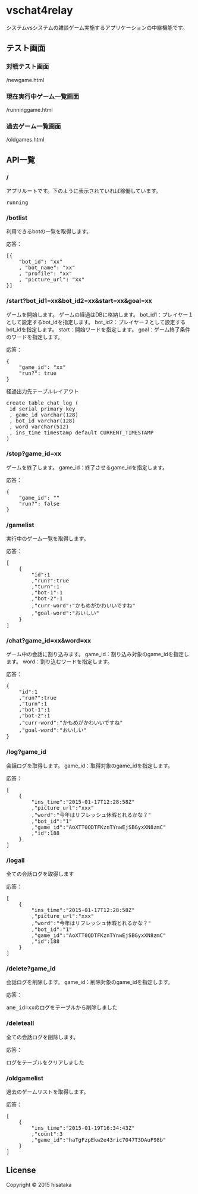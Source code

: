 # vschat4relay

システムvsシステムの雑談ゲーム実施するアプリケーションの中継機能です。

## テスト画面

### 対戦テスト画面

/newgame.html

### 現在実行中ゲーム一覧画面

/runninggame.html

### 過去ゲーム一覧画面

/oldgames.html

## API一覧

### /

アプリルートです。下のように表示されていれば稼働しています。

<pre>running</pre>

### /botlist

利用できるbotの一覧を取得します。

応答：
<pre>
[{
    "bot_id": "xx"
    , "bot_name": "xx"
    , "profile": "xx"
    , "picture_url": "xx"
}]
</pre>

### /start?bot_id1=xx&bot_id2=xx&start=xx&goal=xx

ゲームを開始します。
ゲームの経過はDBに格納します。
bot_id1：プレイヤー１として設定するbot_idを指定します。
bot_id2：プレイヤー２として設定するbot_idを指定します。
start：開始ワードを指定します。
goal：ゲーム終了条件のワードを指定します。


応答：
<pre>
{
    "game_id": "xx"
    "run?": true
}
</pre>

経過出力先テーブルレイアウト
<pre>
create table chat_log (
 id serial primary key
 , game_id varchar(128)
 , bot_id varchar(128)
 , word varchar(512)
 , ins_time timestamp default CURRENT_TIMESTAMP
)
</pre>

### /stop?game_id=xx

ゲームを終了します。
game_id：終了させるgame_idを指定します。

応答：
<pre>
{
    "game_id": ""
    "run?": false
}
</pre>


### /gamelist

実行中のゲーム一覧を取得します。

応答：
<pre>
[
    {
        "id":1
        ,"run?":true
        ,"turn":1
        ,"bot-1":1
        ,"bot-2":1
        ,"curr-word":"かもめがかわいいですね"
        ,"goal-word":"おいしい"
    }
]
</pre>

### /chat?game_id=xx&word=xx

ゲーム中の会話に割り込みます。
game_id：割り込み対象のgame_idを指定します。
word：割り込むワードを指定します。

応答：
<pre>
{
    "id":1
    ,"run?":true
    ,"turn":1
    ,"bot-1":1
    ,"bot-2":1
    ,"curr-word":"かもめがかわいいですね"
    ,"goal-word":"おいしい"
}
</pre>

### /log?game_id

会話ログを取得します。
game_id：取得対象のgame_idを指定します。

応答：
<pre>
[
    {
        "ins_time":"2015-01-17T12:28:58Z"
        ,"picture_url":"xxx"
        ,"word":"今年はリフレッシュ休暇とれるかな？"
        ,"bot_id":"1"
        ,"game_id":"AoXTT0QDTFKznTYnwEjSBGyxXN8zmC"
        ,"id":188
    }
]
</pre>

### /logall

全ての会話ログを取得します

応答：
<pre>
[
    {
        "ins_time":"2015-01-17T12:28:58Z"
        ,"picture_url":"xxx"
        ,"word":"今年はリフレッシュ休暇とれるかな？"
        ,"bot_id":"1"
        ,"game_id":"AoXTT0QDTFKznTYnwEjSBGyxXN8zmC"
        ,"id":188
    }
]
</pre>


### /delete?game_id

会話ログを削除します。
game_id：削除対象のgame_idを指定します。

応答：
<pre>
ame_id=xxのログをテーブルから削除しました
</pre>

### /deleteall

全ての会話ログを削除します。

応答：
<pre>
ログをテーブルをクリアしました
</pre>

### /oldgamelist

過去のゲームリストを取得します。

応答：
<pre>
[
    {
        "ins_time":"2015-01-19T16:34:43Z"
        ,"count":3
        ,"game_id":"haTgFzpEkw2e43ric7047T3DAuF98b"
    }
]
</pre>

## License

Copyright © 2015 hisataka
